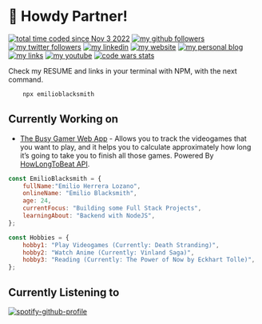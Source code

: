 # :cowboy_hat_face: Howdy Partner!

[![total time coded since Nov 3 2022](https://wakatime.com/badge/user/a700d4d5-c428-4d7b-8370-22df5995ee70.svg)](https://wakatime.com/@a700d4d5-c428-4d7b-8370-22df5995ee70)
[![my github followers](https://img.shields.io/github/followers/EmilioBlacksmith.svg?style=social&label=Follow&maxAge=2592000)](https://github.com/EmilioBlacksmith)
[![my twitter followers](https://img.shields.io/twitter/follow/EmilioBlacksmit?label=EmilioBlacksmith)](https://twitter.com/intent/follow?screen_name=EmilioBlacksmit)
[![my linkedin](https://img.shields.io/badge/-EmilioBlacksmith-blue?style=flat-square&logo=Linkedin&logoColor=white&link=https://www.linkedin.com/in/emilioblacksmith/)](https://www.linkedin.com/in/emilioblacksmith/)
[![my website](https://img.shields.io/badge/Website-46a2f1.svg?&style=flat-square&logo=Google-Chrome&logoColor=white&link=https://emilioblacksmith.github.io/)](https://emilioblacksmith.github.io/)
[![my personal blog](https://img.shields.io/badge/My_Personal_Blog-46a2f1.svg?&style=flat-square&logo=Google-Chrome&logoColor=white&link=https://emilioblacksmith.github.io/)](https://emilioblacksmith.github.io/TheBlacksmithBlog/)
[![my links](https://img.shields.io/badge/My_Social_Media_Links-46a2f1.svg?&style=flat-square&logo=Google-Chrome&logoColor=white&link=https://emilioblacksmith.github.io/)](https://emilioblacksmith.github.io/bioLink/)
[![my youtube](https://img.shields.io/youtube/channel/subscribers/UC1ZeE2i5QwVwhWOV-HveneQ?style=social)](https://www.youtube.com/channel/UC1ZeE2i5QwVwhWOV-HveneQ)
[![code wars stats](https://www.codewars.com/users/EmilioBlacksmith/badges/small)](https://www.codewars.com/users/EmilioBlacksmith)

Check my RESUME and links in your terminal with NPM, with the next command.

```Bash
    npx emilioblacksmith
```

## Currently Working on

- [The Busy Gamer Web App](https://emilioblacksmith.github.io/TheBusyGamerWebApp/) - Allows you to track the videogames that you want to play, and it helps you to calculate approximately how long it’s going to take you to finish all those games. Powered By [HowLongToBeat API](https://github.com/ckatzorke/howlongtobeat).

```Javascript
const EmilioBlacksmith = {
    fullName:"Emilio Herrera Lozano",
    onlineName: "Emilio Blacksmith",
    age: 24,
    currentFocus: "Building some Full Stack Projects",
    learningAbout: "Backend with NodeJS",
};

const Hobbies = {
    hobby1: "Play Videogames (Currently: Death Stranding)",
    hobby2: "Watch Anime (Currently: Vinland Saga)",
    hobby3: "Reading (Currently: The Power of Now by Eckhart Tolle)",
};
```

## Currently Listening to

[![spotify-github-profile](https://spotify-github-profile.vercel.app/api/view?uid=soyjake1&cover_image=true&theme=natemoo-re&show_offline=false&background_color=000000&interchange=true&bar_color=2062fe&bar_color_cover=false)](https://github.com/kittinan/spotify-github-profile)
